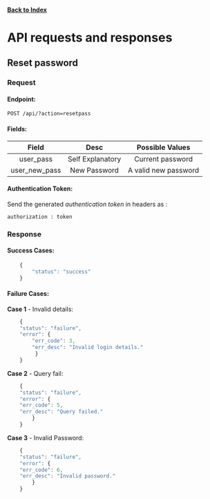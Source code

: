 #### [Back to Index](./index.html)

# API requests and responses

## Reset password

### Request

#### Endpoint:
```
POST /api/?action=resetpass
```

#### Fields:

| Field | Desc | Possible Values |
|:---:|:---:|:---:|
| user_pass | Self Explanatory | Current password |
| user_new_pass | New Password | A valid new password |

#### Authentication Token:

Send the generated *authentication token* in headers as :
```
authorization : token
```
### Response

#### Success Cases:

```js
    {
        "status": "success"
    }
```

#### Failure Cases:
  

__Case 1__ - Invalid details:

```js
    {
    "status": "failure",
    "error": {
        "err_code": 3,
        "err_desc": "Invalid login details."
         }
    }
```

__Case 2__ - Query fail:

```js
    {
    "status": "failure",
    "error": {
    "err_code": 5,
    "err_desc": "Query failed."
        }
    }
```

__Case 3__ - Invalid Password:

```js
    {
    "status": "failure",
    "error": {
    "err_code": 6,
    "err_desc": "Invalid password."
        }
    }
```